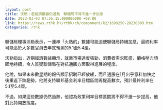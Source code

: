 ```yaml
---
layout: post
title: 沃勒：若經濟數據仍過熱　聯儲局不得不進一步加息
date: 2023-03-03 07:36:15.000000000 +08:00
link: https://news.rthk.hk/rthk/ch/component/k2/1690250-20230303.htm
categories: rthk
---
```


聯儲局理事沃勒表示，一連串「火熱的」數據可能迫使聯儲局持續加息，最終利率可能高於大多數官員去年底預測的5.1至5.4厘。

沃勒指出，近期經濟數據顯示，就業市場過度強勁，消費者需求旺盛，價格壓力頑固地持續，令人質疑聯儲局在對抗通脹方面取得進展的程度。

他說，如果未來數星期的報告顯示招聘已經放緩，而且通脹在1月出乎意料加快之後重返下跌趨勢，他將支持聯邦基金利率目標區間再提高數次，預計最終利率在5.1至5.4厘。

不過，如果這些數據仍然過熱，他認為政策利率目標區間將不得不進一步提高，他對此持開放態度。
